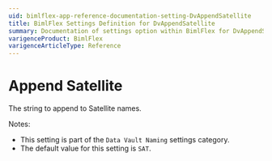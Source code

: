 ```yaml
---
uid: bimlflex-app-reference-documentation-setting-DvAppendSatellite
title: BimlFlex Settings Definition for DvAppendSatellite
summary: Documentation of settings option within BimlFlex for DvAppendSatellite
varigenceProduct: BimlFlex
varigenceArticleType: Reference
---
```


# Append Satellite

The string to append to Satellite names.

Notes:

* This setting is part of the `Data Vault Naming` settings category.
* The default value for this setting is `SAT`.
